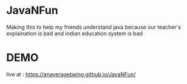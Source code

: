 # JavaNFun
Making this to help my friends understand java because our teacher's explaination is bad and indian education system is bad

# DEMO

live at : https://anaveragebeing.github.io/JavaNFun/
